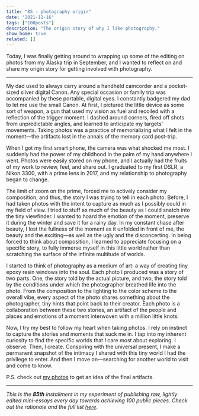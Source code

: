 ```yaml
---
title: "85 - photography origin"
date: "2021-11-16"
tags: ["100posts"]
description: "The origin story of why I like photography."
show_home: true
related: []
---
```


Today, I was finally getting around to wrapping up some of the editing on photos from my Alaska trip in September, and I wanted to reflect on and share my origin story for getting involved with photography.

---

My dad used to always carry around a handheld camcorder and a pocket-sized silver digital Canon. Any special occasion or family trip was accompanied by these portable, digital eyes. I constantly badgered my dad to let me use the small Canon. At first, I pictured the little device as some sort of weapon, a gun that used my vision as fuel and recoiled with a reflection of the trigger moment. I dashed around corners, fired off shots from unpredictable angles, and learned to anticipate my targets' movements. Taking photos was a practice of memorializing what I felt in the moment—the artifacts lost in the annals of the memory card post-trip.

When I got my first smart phone, the camera was what shocked me most. I suddenly had the power of my childhood in the palm of my hand anywhere I went. Photos were easily stored on my phone, and I actually had the fruits of my work to review, feel, and share out. I graduated to my first DSLR, a Nikon 3300, with a prime lens in 2017, and my relationship to photography began to change. 

The limit of zoom on the prime, forced me to actively consider my composition, and thus, the story I was trying to tell in each photo. Before, I had taken photos with the intent to capture as much as I possibly could in my field of view. I tried to stuff as much of the beauty as I could snatch into the tiny viewfinder. I wanted to hoard the emotion of the moment, preserve it during the winter and save it for a rainy day. In my constant chase after beauty, I lost the fullness of the moment as it unfolded in front of me, the beauty and the exciting—as well as the ugly and the disconcerting. In being forced to think about composition, I learned to appreciate focusing on a specific story, to fully immerse myself in this little world rather than scratching the surface of the infinite multitude of worlds. 

I started to think of photography as a medium of art: a way of creating tiny epoxy resin windows into the soul. Each photo I produced was a story of two parts. One, the story told by the actual picture, and two, the story told by the conditions under which the photographer breathed life into the photo. From the composition to the lighting to the color scheme to the overall vibe, every aspect of the photo shares something about the photographer, tiny hints that point back to their creator. Each photo is a collaboration between these two stories, an artifact of the people and places and emotions of a moment interwoven with a million little knots.

Now, I try my best to follow my heart when taking photos. I rely on instinct to capture the stories and moments that suck me in. I tap into my inherent curiosity to find the specific worlds that *I* care most about exploring. I observe. Then, I create. Conspiring with the universal present, I make a permanent snapshot of the intimacy I shared with this tiny world I had the privilege to enter. And then I move on—searching for another world to visit and come to know.

P.S. check out [my photos](/photos) to get an idea of the final artifacts.

---
*This is the **85th** installment in my experiment of publishing raw, lightly edited mini-essays every day towards achieving 100 public pieces. Check out the rationale and the full list [here](/experiments/100posts/)*.
